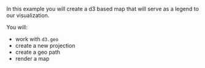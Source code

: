 In this example you will create a d3 based map that will serve as a legend to our visualization.

You will:

* work with `d3.geo`
* create a new projection
* create a geo path
* render a map